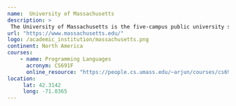 ```yaml
---
name:  University of Massachusetts 
description: >
 The University of Massachusetts is the five-campus public university system and the only public research system in the Commonwealth of Massachusetts. 
url: "https://www.massachusetts.edu/"
logo: /academic_institution/massachusetts.png
continent: North America
courses:
    - name: Programming Languages 
      acronym: CS691F
      online_resource: "https://people.cs.umass.edu/~arjun/courses/cs691f/"
location:
     lat: 42.3142
     long: -71.0365
---
```


